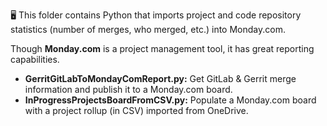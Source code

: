 🖥️ This folder contains Python that imports project and code repository statistics (number of merges, who merged, etc.) into Monday.com.

Though __Monday.com__ is a project management tool, it has great reporting capabilities.
- **GerritGitLabToMondayComReport.py:** Get GitLab & Gerrit merge information and publish it to a Monday.com board.
- **InProgressProjectsBoardFromCSV.py:** Populate a Monday.com board with a project rollup (in CSV) imported from OneDrive.

